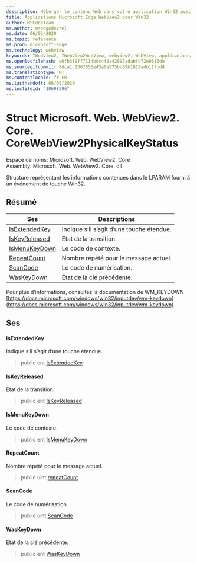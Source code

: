 ```yaml
---
description: Héberger le contenu Web dans votre application Win32 avec le contrôle Microsoft Edge WebView2
title: Applications Microsoft Edge WebView2 pour Win32
author: MSEdgeTeam
ms.author: msedgedevrel
ms.date: 06/05/2020
ms.topic: reference
ms.prod: microsoft-edge
ms.technology: webview
keywords: IWebView2, IWebView2WebView, webview2, WebView, applications Win32, Win32, Edge, ICoreWebView2, ICoreWebView2Controller, contrôle de navigateur, html Edge
ms.openlocfilehash: e0fb3f9ff7114b0c4f2a42893adabfd72e9616de
ms.sourcegitcommit: 8dca1c1367853e45a0a975bc89b1818adb117bd4
ms.translationtype: MT
ms.contentlocale: fr-FR
ms.lasthandoff: 06/08/2020
ms.locfileid: "10698596"
---
```

# Struct Microsoft. Web. WebView2. Core. CoreWebView2PhysicalKeyStatus 

Espace de noms: Microsoft. Web. WebView2. Core \
Assembly: Microsoft. Web. WebView2. Core. dll

Structure représentant les informations contenues dans le LPARAM fourni à un événement de touche Win32.

## Résumé

 Ses                        | Descriptions
--------------------------------|---------------------------------------------
[IsExtendedKey](#isextendedkey) | Indique s’il s’agit d’une touche étendue.
[IsKeyReleased](#iskeyreleased) | État de la transition.
[IsMenuKeyDown](#ismenukeydown) | Le code de contexte.
[RepeatCount](#repeatcount) | Nombre répété pour le message actuel.
[ScanCode](#scancode) | Le code de numérisation.
[WasKeyDown](#waskeydown) | État de la clé précédente.

Pour plus d’informations, consultez la documentation de WM_KEYDOWN [https://docs.microsoft.com/windows/win32/inputdev/wm-keydown](https://docs.microsoft.com/windows/win32/inputdev/wm-keydown) .

## Ses

#### IsExtendedKey 

Indique s’il s’agit d’une touche étendue.

> public ent [IsExtendedKey](#isextendedkey)

#### IsKeyReleased 

État de la transition.

> public ent [IsKeyReleased](#iskeyreleased)

#### IsMenuKeyDown 

Le code de contexte.

> public ent [IsMenuKeyDown](#ismenukeydown)

#### RepeatCount 

Nombre répété pour le message actuel.

> public uint [repeatCount](#repeatcount)

#### ScanCode 

Le code de numérisation.

> public uint [ScanCode](#scancode)

#### WasKeyDown 

État de la clé précédente.

> public ent [WasKeyDown](#waskeydown)

